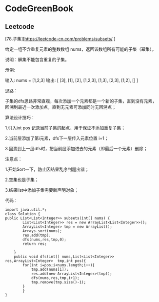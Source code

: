 # CodeGreenBook

## Leetcode



[78.子集][https://leetcode-cn.com/problems/subsets/ ]

给定一组不含重复元素的整数数组 nums，返回该数组所有可能的子集（幂集）。

说明：解集不能包含重复的子集。

示例:

输入: nums = [1,2,3]
输出:
[
  [3],
  [1],
  [2],
  [1,2,3],
  [1,3],
  [2,3],
  [1,2],
  []
]

思路：

子集的dfs思路非常直观，每次添加一个元素都是一个新的子集，直到没有元素，回溯到最近一次添加点，直到无元素可添加同时无回溯点；

算法设计技巧：

1.引入int pos 记录当前子集的起点，用于保证不添加重复子集；

2.当前层添加了第i元素，dfs下一层传入元素位置 i+1；

3.回溯到上一层dfs时，把当前层添加进去的元素（即最后一个元素）删除；

注意点：

1.开始Sort一下，防止因结果乱序判题出错；

2.空集也是子集；

3.结果list中添加子集需要新声明对象；





代码：

```
import java.util.*;
class Solution {
public List<List<Integer>> subsets(int[] nums) {
        List<List<Integer>> res = new ArrayList<List<Integer>>();
        ArrayList<Integer> tmp = new ArrayList();
        Arrays.sort(nums);
        res.add(tmp);
        dfs(nums,res,tmp,0);
        return res;

    }
    public void dfs(int[] nums,List<List<Integer>> res,ArrayList<Integer>  tmp,int pos){
        for(int i=pos;i<nums.length;i++){
            tmp.add(nums[i]);
            res.add(new ArrayList<Integer>(tmp));
            dfs(nums,res,tmp,i+1);
            tmp.remove(tmp.size()-1);
        }
        }
}
```








